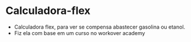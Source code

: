 # Calculadora-flex
- Calculadora flex, para ver se compensa abastecer gasolina ou etanol.
- Fiz ela com base em um curso no workover academy
